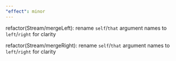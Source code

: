 ```yaml
---
"effect": minor
---
```


refactor(Stream/mergeLeft): rename `self`/`that` argument names to `left`/`right` for clarity

refactor(Stream/mergeRight): rename `self`/`that` argument names to `left`/`right` for clarity
